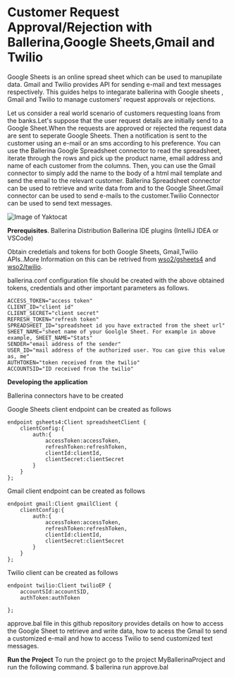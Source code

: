 # Customer Request Approval/Rejection with Ballerina,Google Sheets,Gmail and Twilio

Google Sheets is an online spread sheet which can be used to manupilate data. Gmail and Twilio provides API for sending e-mail and text messages respectively.
This guides helps to integarate ballerina with Google sheets , Gmail and Twilio to manage customers' request approvals or rejections.

Let us consider a real world scenario of customers requesting loans from the banks.Let's suppose that the user request details are initially send to a Google Sheet.When the requests are approved or rejected the request data are sent to seperate Google Sheets. Then a notification is sent to the customer using an e-mail or an sms according to his preference.
You can use the Ballerina Google Spreadsheet connector to read the spreadsheet, iterate through the rows and pick up the product name, email address and name of each customer from the columns. Then, you can use the Gmail connector to simply add the name to the body of a html mail template and send the email to the relevant customer.
Ballerina Spreadsheet connector can be used to retrieve and write data from and to the Google Sheet.Gmail connector can be used to send e-mails to the customer.Twilio Connector can be used to send text messages.

![Image of Yaktocat](https://octodex.github.com/images/yaktocat.png)

**Prerequisites**.
Ballerina Distribution
Ballerina IDE plugins (IntelliJ IDEA or VSCode)

Obtain credetials and tokens for both Google Sheets, Gmail,Twilio APIs..More Information on this can be retrived from [wso2/gsheets4](https://central.ballerina.io/wso2/gsheets4) and [wso2/twilio](https://central.ballerina.io/wso2/twilio).


ballerina.conf configuration file should be created with the above obtained tokens, credentials and other important parameters as follows.
```
ACCESS_TOKEN="access token"
CLIENT_ID="client id"
CLIENT_SECRET="client secret"
REFRESH_TOKEN="refresh token"
SPREADSHEET_ID="spreadsheet id you have extracted from the sheet url"
SHEET_NAME="sheet name of your Goolgle Sheet. For example in above example, SHEET_NAME="Stats"
SENDER="email address of the sender"
USER_ID="mail address of the authorized user. You can give this value as, me"
AUTHTOKEN="token received from the twilio"
ACCOUNTSID="ID received from the twilio"
```
**Developing the application**

Ballerina connectors have to be created

Google Sheets client endpoint can be created as follows
```
endpoint gsheets4:Client spreadsheetClient {
    clientConfig:{
        auth:{
            accessToken:accessToken,
            refreshToken:refreshToken,
            clientId:clientId,
            clientSecret:clientSecret
        }
    }
};
```
Gmail client endpoint can be created as follows
```
endpoint gmail:Client gmailClient {
    clientConfig:{
        auth:{
            accessToken:accessToken,
            refreshToken:refreshToken,
            clientId:clientId,
            clientSecret:clientSecret
        }   
    }
};
```

Twilio client can be created as follows
```
endpoint twilio:Client twilioEP {
    accountSId:accountSID,
    authToken:authToken

};
```
approve.bal file in this github repository provides details on how to access the Google Sheet to retrieve and write data, how to acess the Gmail to send a customized e-mail and how to access Twilio to send customized text messages.   

**Run the Project**
To run the project go to the project MyBallerinaProject and run the following command.
$ ballerina run approve.bal


